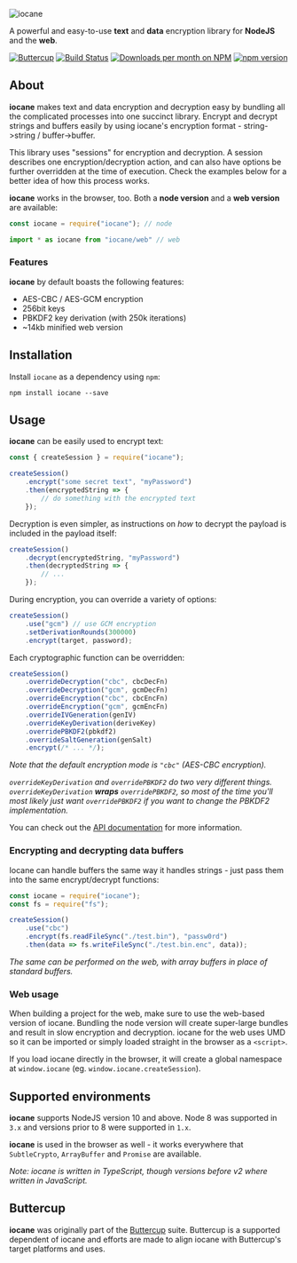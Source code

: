 ![iocane](https://raw.githubusercontent.com/perry-mitchell/iocane/master/iocane_header.jpg)

A powerful and easy-to-use **text** and **data** encryption library for **NodeJS** and the **web**.

[![Buttercup](https://cdn.rawgit.com/buttercup-pw/buttercup-assets/6582a033/badge/buttercup-slim.svg)](https://buttercup.pw) [![Build Status](https://travis-ci.org/perry-mitchell/iocane.svg?branch=master)](https://travis-ci.org/perry-mitchell/iocane) [![Downloads per month on NPM](https://img.shields.io/npm/dm/iocane.svg?maxAge=2592000)](https://www.npmjs.com/package/iocane/) [![npm version](https://badge.fury.io/js/iocane.svg)](https://www.npmjs.com/package/iocane/)

## About
**iocane** makes text and data encryption and decryption easy by bundling all the complicated processes into one succinct library. Encrypt and decrypt strings and buffers easily by using iocane's encryption format - string->string / buffer->buffer.

This library uses "sessions" for encryption and decryption. A session describes one encryption/decryption action, and can also have options be further overridden at the time of execution. Check the examples below for a better idea of how this process works.

**iocane** works in the browser, too. Both a **node version** and a **web version** are available:

```javascript
const iocane = require("iocane"); // node
```

```javascript
import * as iocane from "iocane/web" // web
```

### Features
**iocane** by default boasts the following features:

 * AES-CBC / AES-GCM encryption
 * 256bit keys
 * PBKDF2 key derivation (with 250k iterations)
 * ~14kb minified web version

## Installation
Install `iocane` as a dependency using `npm`:

```shell
npm install iocane --save
```

## Usage
**iocane** can be easily used to encrypt text:

```javascript
const { createSession } = require("iocane");

createSession()
    .encrypt("some secret text", "myPassword")
    .then(encryptedString => {
        // do something with the encrypted text
    });
```

Decryption is even simpler, as instructions on _how_ to decrypt the payload is included in the payload itself:

```javascript
createSession()
    .decrypt(encryptedString, "myPassword")
    .then(decryptedString => {
        // ...
    });
```

During encryption, you can override a variety of options:

```javascript
createSession()
    .use("gcm") // use GCM encryption
    .setDerivationRounds(300000)
    .encrypt(target, password);
```

Each cryptographic function can be overridden:

```javascript
createSession()
    .overrideDecryption("cbc", cbcDecFn)
    .overrideDecryption("gcm", gcmDecFn)
    .overrideEncryption("cbc", cbcEncFn)
    .overrideEncryption("gcm", gcmEncFn)
    .overrideIVGeneration(genIV)
    .overrideKeyDerivation(deriveKey)
    .overridePBKDF2(pbkdf2)
    .overrideSaltGeneration(genSalt)
    .encrypt(/* ... */);
```

_Note that the default encryption mode is `"cbc"` (AES-CBC encryption)._

_`overrideKeyDerivation` and `overridePBKDF2` do two very different things. `overrideKeyDerivation` **wraps** `overridePBKDF2`, so most of the time you'll most likely just want `overridePBKDF2` if you want to change the PBKDF2 implementation._

You can check out the [API documentation](API.md) for more information.

### Encrypting and decrypting data buffers

Iocane can handle buffers the same way it handles strings - just pass them into the same encrypt/decrypt functions:

```javascript
const iocane = require("iocane");
const fs = require("fs");

createSession()
    .use("cbc")
    .encrypt(fs.readFileSync("./test.bin"), "passw0rd")
    .then(data => fs.writeFileSync("./test.bin.enc", data));
```

_The same can be performed on the web, with array buffers in place of standard buffers._

### Web usage

When building a project for the web, make sure to use the web-based version of iocane. Bundling the node version will create super-large bundles and result in slow encryption and decryption. iocane for the web uses UMD so it can be imported or simply loaded straight in the browser as a `<script>`.

If you load iocane directly in the browser, it will create a global namespace at `window.iocane` (eg. `window.iocane.createSession`).

## Supported environments
**iocane** supports NodeJS version 10 and above. Node 8 was supported in `3.x` and versions prior to 8 were supported in `1.x`.

**iocane** is used in the browser as well - it works everywhere that `SubtleCrypto`, `ArrayBuffer` and `Promise` are available.

_Note: iocane is written in TypeScript, though versions before v2 where written in JavaScript._

## Buttercup
**iocane** was originally part of the [Buttercup](https://github.com/buttercup) suite. Buttercup is a supported dependent of iocane and efforts are made to align iocane with Buttercup's target platforms and uses.
